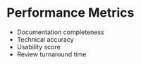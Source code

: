 # Performance Metrics

- Documentation completeness
- Technical accuracy
- Usability score
- Review turnaround time
